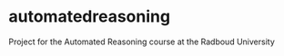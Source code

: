 automatedreasoning
==================

Project for the Automated Reasoning course at the Radboud University
